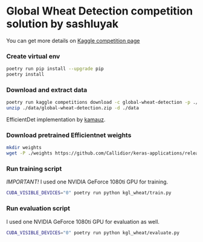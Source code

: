 
# Global Wheat Detection competition solution by sashluyak

You can get more details on [Kaggle competition page](https://www.kaggle.com/c/global-wheat-detection)

### Create virtual env

```bash
poetry run pip install --upgrade pip
poetry install
```

### Download and extract data

```bash
poetry run kaggle competitions download -c global-wheat-detection -p ./data
unzip ./data/global-wheat-detection.zip -d ./data
```

EfficientDet implementation by [kamauz](https://github.com/kamauz/EfficientDet).


### Download pretrained Efficientnet weights

```bash
mkdir weights
wget -P ./weights https://github.com/Callidior/keras-applications/releases/download/efficientnet/efficientnet-b4_weights_tf_dim_ordering_tf_kernels_autoaugment_notop.h5
```


### Run training script

*IMPORTANT!* I used one NVIDIA GeForce 1080ti GPU for training.

```bash
CUDA_VISIBLE_DEVICES="0" poetry run python kgl_wheat/train.py
```

### Run evaluation script

I used one NVIDIA GeForce 1080ti GPU for evaluation as well.

```bash
CUDA_VISIBLE_DEVICES="0" poetry run python kgl_wheat/evaluate.py
```
